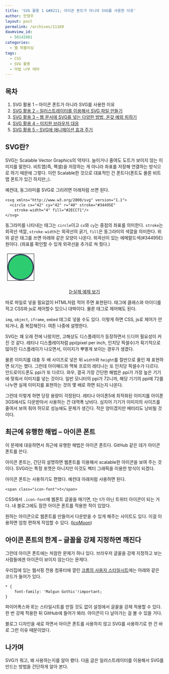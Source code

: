 ```yaml
---
title: 'SVG 활용 1 &#8211; 아이콘 폰트가 아니라 SVG를 사용한 이유'
author: 안형우
layout: post
permalink: /archives/11169
daumview_id:
  - 50142881
categories:
  - 웹 퍼블리싱
tags:
  - CSS
  - SVG 활용
  - 마법 나무 테마
---
```


## 목차

1. SVG 활용 1 – 아이콘 폰트가 아니라 SVG를 사용한 이유
2. [SVG 활용 2 – 일러스트레이터를 이용해서 SVG 파일 만들기](/archives/11175)
3. [SVG 활용 3 – 웹 문서에 SVG를 넣는 다양한 방법, 온갖 예외 피하기](/archives/11213)
4. [SVG 활용 4 – 미지원 브라우저 대응](/archives/11338)
5. [SVG 활용 5 – SVG에 애니메이션 효과 주기](/archives/11444)

## SVG란?

SVG는 Scalable Vector Graphics의 약자다. 늘이거나 줄여도 도트가 보이지 않는 이미지를 말한다. 비트맵(즉, 펙셀)을 저장하는 게 아니라 좌표를 저장해 연결하는 방식으로 하기 때문에 그렇다. 이런 Scalable한 것으로 대표적인 건 폰트다(폰트도 물론 비트맵 폰트가 있긴 하지만;;).

예컨대, 동그라미를 SVG로 그리려면 아래처럼 쓰면 된다.

    <svg xmlns="http://www.w3.org/2000/svg" version="1.1">
      <circle cx="42" cy="42" r="40" stroke="#34495E"
        stroke-width="4" fill="#2ECC71"/>
    </svg>


동그라미를 나타내는 태그는 `circle`이고 `cx`와 `cy`는 중점의 좌표를 의미한다. `stroke`는 외곽선 색깔, `stroke-width`는 외곽선의 굵기, `fill`은 동그라미의 색깔을 의미한다. 위와 같은 태그를 쓰면 아래와 같은 모양이 나온다. 외곽선이 있는 에메랄드색(#34495E) 원이다. (좌표를 확인할 수 있게 외곽선을 추가로 쳐 줬다.)

<img class="aligncenter" alt="SVG 예제 이미지" src="/uploads/legacy/svg/svg-example.png" />

<p style="text-align: center;">
  <a href="/uploads/legacy/svg/svg-example.html">▷실제 예제 보기</a>
</p>

따로 파일로 넣을 필요없이 HTML처럼 적어 주면 표현된다. 태그에 클래스와 아이디를 적고 CSS와 js로 제어할수 있으니 대박이다. 물론 태그로 제어해도 된다.

`img`, `object`, `iframe`, `embed` 태그로 넣을 수도 있다. 이렇게 하면 CSS, js로 제어가 안 되거나, 좀 복잡해진다. 여튼 나중에 설명한다.

SVG는 꽤 오래 전에 나왔지만, 고해상도 디스플레이가 등장하면서 드디어 필요성이 커진 것 같다. 레티나 디스플레이처럼 ppi(pixel per inch, 인치당 픽셀수)가 획기적으로 많아진 디스플레이가 나오면서, 이미지가 뿌옇게 보이는 경우가 생겼다.

물론 이미지를 대충 두 배 사이즈로 넣은 뒤 `width`와 `height`를 절반으로 줄인 채 표현하면 되기는 했다. 그런데 아이패드와 맥북 프로의 레티나는 또 인치당 픽셀수가 다르다. 안드로이드폰도 ppi가 또 다르다. 와우, 결국 가장 간단한 해법은 ppi가 가장 높은 기기에 맞춰서 이미지를 넣는 것이다. 일반 모니터의 ppi가 72니까, 해당 기기의 ppi에 72를 나누면 실제 이미지를 표현하는 것의 몇 배로 하면 되는지 나온다.

그런데 이렇게 하면 당장 용량이 걱정된다. 레티나 아이폰5에 최적화된 이미지를 아이폰3GS에서도 다운받아서 사용하는 건 대역폭 낭비다. 심지어 기기가 이미지의 사이즈를 줄여서 보여 줘야 하므로 성능에도 문제가 생긴다. 작은 양이겠지만 배터리도 낭비될 것이다.

## 최근에 유행한 해법 &#8211; 아이콘 폰트

이 문제에 대응하면서 최근에 유행한 해법은 아이콘 폰트다. GitHub 같은 데가 아이콘 폰트를 쓴다.

아이콘 폰트는, 간단히 설명하면 웹폰트를 이용해서 scalable한 아이콘을 보여 주는 것이다. SVG라는 특정 포맷은 아니지만 이것도 벡터 그래픽을 이용한 방식이 되겠다.

아이콘 폰트는 사용하기도 편했다. 예컨대 아래처럼 사용하면 된다.

    <span class="icon-font">t</span>


CSS에서 `.icon-font`에 웹폰트 글꼴을 매기면, t는 t가 아닌 트위터 아이콘이 되는 거다. 내 블로그에도 잠깐 아이콘 폰트를 적용한 적이 있었다.

원하는 아이콘으로 웹폰트를 만들어서 다운받을 수 있게 해주는 사이트도 있다. 이걸 이용하면 엄청 편하게 작업할 수 있다. ([IcoMoon][3])

## 아이콘 폰트의 한계 &#8211; 글꼴을 강제 지정하면 깨진다

그런데 아이콘 폰트에는 처참한 문제가 하나 있다. 브라우저 글꼴을 강제 지정하고 보는 사람들에겐 아이콘이 보이지 않는다는 문제다.

우리집에 있는 웹서핑 전용 컴퓨터에 깔린 [크롬의 사용자 스타일시트][4]에는 아래와 같은 코드가 들어가 있다.

    * {
        font-family: 'Malgun Gothic'!important;
    }


파이어폭스와 IE는 스타일시트를 만질 것도 없이 설정에서 글꼴을 강제 적용할 수 있다. 한 번 강제 적용한 뒤 GitHub에 들어가 봐라. 아이콘이 다 날아가는 걸 볼 수 있을 거다.

블로그 디자인을 새로 하면서 아이콘 폰트를 사용하지 않고 SVG를 사용하기로 한 건 바로 그런 이유 때문이었다.

## 나가며

SVG가 뭐고, 왜 사용하는지를 알아 봤다. 다음 글은 일러스트레이터를 이용해서 SVG를 만드는 방법을 간단하게 알아 본다.

 [3]: http://icomoon.io/
 [4]: https://mytory.net/archives/1262
